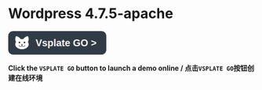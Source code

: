 # Wordpress 4.7.5-apache

<a href="https://www.vsplate.com/?docker-compose=https://github.com/vsplate/dcenvs/wordpress/4.7.5-apache"><img alt="VSPLATE GO" src="https://raw.githubusercontent.com/vsplate/images/master/vsgo_btn.png" width="200px"></a>

**Click the `VSPLATE GO` button to launch a demo online / 点击`VSPLATE GO`按钮创建在线环境**